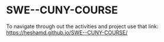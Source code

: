 # SWE--CUNY-COURSE

To navigate through out the activities and project use that link: 
https://heshamd.github.io/SWE--CUNY-COURSE/
